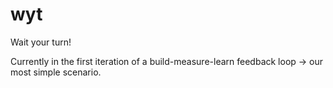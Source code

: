 # wyt
Wait your turn!

Currently in the first iteration of a build-measure-learn feedback loop -> our most simple scenario.
